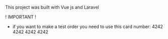 This project was built with Vue js and Laravel

! IMPORTANT !
- if you want to make a test order you need to use this card number: 4242 4242 4242 4242
